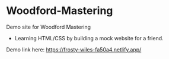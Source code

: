 # Woodford-Mastering

Demo site for Woodford Mastering

- Learning HTML/CSS by building a mock website for a friend.

Demo link here: https://frosty-wiles-fa50a4.netlify.app/
